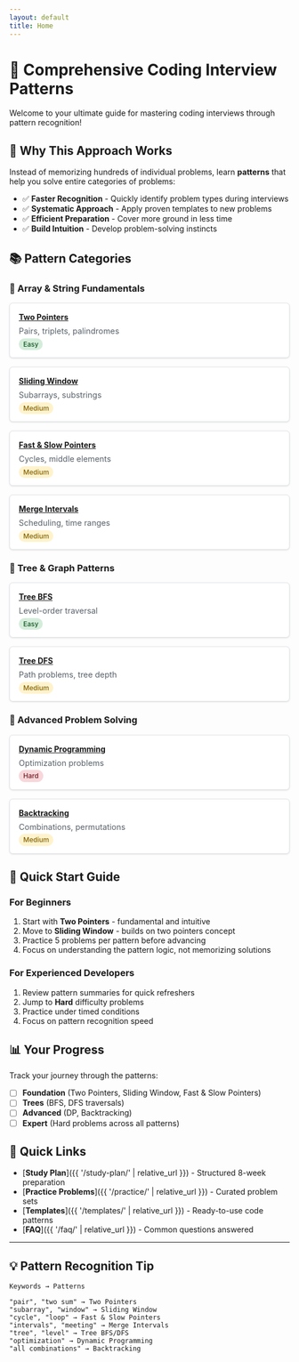 ```yaml
---
layout: default
title: Home
---
```


# 🚀 Comprehensive Coding Interview Patterns

Welcome to your ultimate guide for mastering coding interviews through pattern recognition!

## 🎯 Why This Approach Works

Instead of memorizing hundreds of individual problems, learn **patterns** that help you solve entire categories of problems:

- ✅ **Faster Recognition** - Quickly identify problem types during interviews
- ✅ **Systematic Approach** - Apply proven templates to new problems  
- ✅ **Efficient Preparation** - Cover more ground in less time
- ✅ **Build Intuition** - Develop problem-solving instincts

## 📚 Pattern Categories

### 🎪 Array & String Fundamentals
<div class="pattern-grid">
  <div class="pattern-card">
    <h4><a href="{{ '/patterns/two-pointers/' | relative_url }}">Two Pointers</a></h4>
    <p>Pairs, triplets, palindromes</p>
    <span class="difficulty easy">Easy</span>
  </div>
  
  <div class="pattern-card">
    <h4><a href="{{ '/patterns/sliding-window/' | relative_url }}">Sliding Window</a></h4>
    <p>Subarrays, substrings</p>
    <span class="difficulty medium">Medium</span>
  </div>
  
  <div class="pattern-card">
    <h4><a href="{{ '/patterns/fast-slow-pointers/' | relative_url }}">Fast & Slow Pointers</a></h4>
    <p>Cycles, middle elements</p>
    <span class="difficulty medium">Medium</span>
  </div>
  
  <div class="pattern-card">
    <h4><a href="{{ '/patterns/merge-intervals/' | relative_url }}">Merge Intervals</a></h4>
    <p>Scheduling, time ranges</p>
    <span class="difficulty medium">Medium</span>
  </div>
</div>

### 🌳 Tree & Graph Patterns
<div class="pattern-grid">
  <div class="pattern-card">
    <h4><a href="{{ '/patterns/tree-bfs/' | relative_url }}">Tree BFS</a></h4>
    <p>Level-order traversal</p>
    <span class="difficulty easy">Easy</span>
  </div>
  
  <div class="pattern-card">
    <h4><a href="{{ '/patterns/tree-dfs/' | relative_url }}">Tree DFS</a></h4>
    <p>Path problems, tree depth</p>
    <span class="difficulty medium">Medium</span>
  </div>
</div>

### 🎯 Advanced Problem Solving
<div class="pattern-grid">
  <div class="pattern-card">
    <h4><a href="{{ '/patterns/dynamic-programming/' | relative_url }}">Dynamic Programming</a></h4>
    <p>Optimization problems</p>
    <span class="difficulty hard">Hard</span>
  </div>
  
  <div class="pattern-card">
    <h4><a href="{{ '/patterns/subsets-backtracking/' | relative_url }}">Backtracking</a></h4>
    <p>Combinations, permutations</p>
    <span class="difficulty medium">Medium</span>
  </div>
</div>

## 🚀 Quick Start Guide

### For Beginners
1. Start with **Two Pointers** - fundamental and intuitive
2. Move to **Sliding Window** - builds on two pointers concept
3. Practice 5 problems per pattern before advancing
4. Focus on understanding the pattern logic, not memorizing solutions

### For Experienced Developers
1. Review pattern summaries for quick refreshers
2. Jump to **Hard** difficulty problems
3. Practice under timed conditions
4. Focus on pattern recognition speed

## 📊 Your Progress

Track your journey through the patterns:

- [ ] **Foundation** (Two Pointers, Sliding Window, Fast & Slow Pointers)
- [ ] **Trees** (BFS, DFS traversals)
- [ ] **Advanced** (DP, Backtracking)
- [ ] **Expert** (Hard problems across all patterns)

## 🔗 Quick Links

- [**Study Plan**]({{ '/study-plan/' | relative_url }}) - Structured 8-week preparation
- [**Practice Problems**]({{ '/practice/' | relative_url }}) - Curated problem sets
- [**Templates**]({{ '/templates/' | relative_url }}) - Ready-to-use code patterns
- [**FAQ**]({{ '/faq/' | relative_url }}) - Common questions answered

---

## 💡 Pattern Recognition Tip

```
Keywords → Patterns

"pair", "two sum" → Two Pointers
"subarray", "window" → Sliding Window  
"cycle", "loop" → Fast & Slow Pointers
"intervals", "meeting" → Merge Intervals
"tree", "level" → Tree BFS/DFS
"optimization" → Dynamic Programming
"all combinations" → Backtracking
```

<style>
.pattern-grid {
  display: grid;
  grid-template-columns: repeat(auto-fit, minmax(280px, 1fr));
  gap: 1rem;
  margin: 1rem 0;
}

.pattern-card {
  border: 1px solid #e1e4e8;
  border-radius: 6px;
  padding: 1rem;
  background: #fff;
  box-shadow: 0 1px 3px rgba(0,0,0,0.12);
}

.pattern-card:hover {
  box-shadow: 0 4px 12px rgba(0,0,0,0.15);
  transform: translateY(-2px);
  transition: all 0.2s ease;
}

.pattern-card h4 {
  margin: 0 0 0.5rem 0;
  color: #0366d6;
}

.pattern-card p {
  margin: 0 0 0.5rem 0;
  color: #586069;
  font-size: 0.9rem;
}

.difficulty {
  font-size: 0.75rem;
  padding: 0.2rem 0.5rem;
  border-radius: 12px;
  font-weight: 500;
}

.difficulty.easy {
  background: #d4edda;
  color: #155724;
}

.difficulty.medium {
  background: #fff3cd;
  color: #856404;
}

.difficulty.hard {
  background: #f8d7da;
  color: #721c24;
}
</style>
